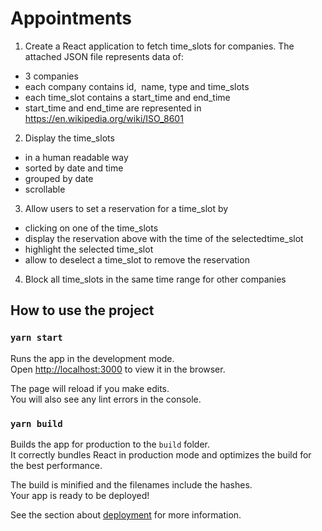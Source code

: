 # Appointments

1. Create a React application to fetch ​time_slots​ ​​for ​companies.​​ The attached JSON file represents data of:

- 3 ​companies
- each ​​company​​ ​contains ​id,​ ​​ ​name​, ​t​ype​ ​​and ​​​time_slots
- each ​time_slot​ ​​contains a ​s​tart_time​​ ​and ​end_time
- start_time​ ​​and ​end_time​ ​​are represented in https://en.wikipedia.org/wiki/ISO_8601

2. Display the ​time_slots

- in a human readable way
- sorted by ​date​​ ​and ​time
- grouped by ​date
- scrollable

3. Allow users to set a ​reservation​​ ​for a t​ime_slot​​ ​by

- clicking on one of the ​time_slots
- display the ​reservation​ ​​above with the time of the selected ​time_slot
- highlight the selected ​time_slot
- allow to deselect a ​time_slot​​ ​to remove the ​reservation

4. Block all ​time_slots​ ​​in the same time range for other ​companies

## How to use the project

### `yarn start`

Runs the app in the development mode.\
Open [http://localhost:3000](http://localhost:3000) to view it in the browser.

The page will reload if you make edits.\
You will also see any lint errors in the console.

### `yarn build`

Builds the app for production to the `build` folder.\
It correctly bundles React in production mode and optimizes the build for the best performance.

The build is minified and the filenames include the hashes.\
Your app is ready to be deployed!

See the section about [deployment](https://facebook.github.io/create-react-app/docs/deployment) for more information.
